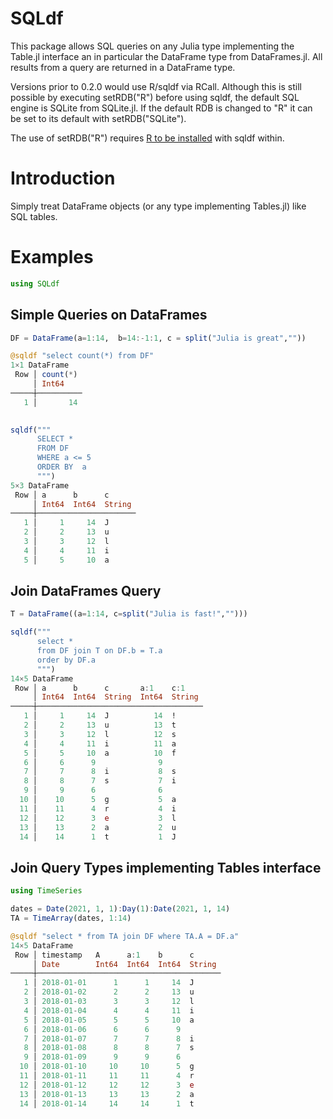 # SQLdf

This package allows SQL queries on any Julia type implementing the Table.jl interface an in particular the DataFrame type from DataFrames.jl. All results from a query are returned in a DataFrame type.

Versions prior to 0.2.0 would use R/sqldf via RCall. Although this is still possible by executing setRDB("R") before using sqldf, the default SQL engine is SQLite from SQLite.jl. If the default RDB is changed to "R" it can be set to its default with setRDB("SQLite").

The use of setRDB("R") requires [R to be
installed](https://juliainterop.github.io/RCall.jl/stable/installation/) with sqldf within.


# Introduction

Simply treat DataFrame objects (or any type implementing Tables.jl) like SQL tables.

# Examples

```julia 
using SQLdf
```

## Simple Queries on DataFrames

```julia 
DF = DataFrame(a=1:14,  b=14:-1:1, c = split("Julia is great",""))

@sqldf "select count(*) from DF"
1×1 DataFrame
 Row │ count(*) 
     │ Int64    
─────┼──────────
   1 │       14

    
sqldf("""
      SELECT * 
      FROM DF
      WHERE a <= 5
      ORDER BY  a
      """)
5×3 DataFrame
 Row │ a      b      c      
     │ Int64  Int64  String 
─────┼──────────────────────
   1 │     1     14  J
   2 │     2     13  u
   3 │     3     12  l
   4 │     4     11  i
   5 │     5     10  a
```

## Join DataFrames Query

```julia 
T = DataFrame((a=1:14, c=split("Julia is fast!","")))

sqldf("""
      select * 
      from DF join T on DF.b = T.a
      order by DF.a
      """)
14×5 DataFrame
 Row │ a      b      c       a:1    c:1    
     │ Int64  Int64  String  Int64  String 
─────┼─────────────────────────────────────
   1 │     1     14  J          14  !
   2 │     2     13  u          13  t
   3 │     3     12  l          12  s
   4 │     4     11  i          11  a
   5 │     5     10  a          10  f
   6 │     6      9              9
   7 │     7      8  i           8  s
   8 │     8      7  s           7  i
   9 │     9      6              6
  10 │    10      5  g           5  a
  11 │    11      4  r           4  i
  12 │    12      3  e           3  l
  13 │    13      2  a           2  u
  14 │    14      1  t           1  J
```

## Join Query Types implementing Tables interface

```julia 
using TimeSeries

dates = Date(2021, 1, 1):Day(1):Date(2021, 1, 14)
TA = TimeArray(dates, 1:14)

@sqldf "select * from TA join DF where TA.A = DF.a"
14×5 DataFrame
 Row │ timestamp   A      a:1    b      c      
     │ Date        Int64  Int64  Int64  String 
─────┼─────────────────────────────────────────
   1 │ 2018-01-01      1      1     14  J
   2 │ 2018-01-02      2      2     13  u
   3 │ 2018-01-03      3      3     12  l
   4 │ 2018-01-04      4      4     11  i
   5 │ 2018-01-05      5      5     10  a
   6 │ 2018-01-06      6      6      9
   7 │ 2018-01-07      7      7      8  i
   8 │ 2018-01-08      8      8      7  s
   9 │ 2018-01-09      9      9      6
  10 │ 2018-01-10     10     10      5  g
  11 │ 2018-01-11     11     11      4  r
  12 │ 2018-01-12     12     12      3  e
  13 │ 2018-01-13     13     13      2  a
  14 │ 2018-01-14     14     14      1  t
```

